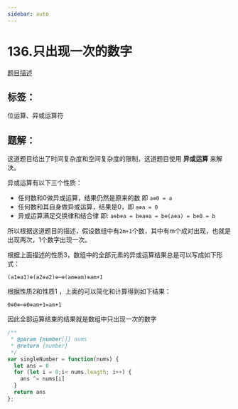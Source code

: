 ```yaml
---
sidebar: auto
---
```


# 136.只出现一次的数字
[题目描述](https://leetcode-cn.com/problems/single-number/)

## 标签：
位运算、异或运算符

## 题解：

这道题目给出了时间复杂度和空间复杂度的限制，这道题目使用 **异或运算** 来解决。

异或运算有以下三个性质：
- 任何数和0做异或运算，结果仍然是原来的数 即 `a⊕0 = a`
- 任何数和其自身做异或运算，结果是0，即 `a⊕a = 0`
- 异或运算满足交换律和结合律 即: `a⊕b⊕a = b⊕a⊕a = b⊕(a⊕a) = b⊕0 = b`

所以根据这道题目的描述，假设数组中有`2m+1`个数，其中有m个成对出现，也就是出现两次，1个数字出现一次。

根据上面描述的性质3，数组中的全部元素的异或运算结果总是可以写成如下形式：

`(a1​⊕a1)⊕(a2⊕a2)⊕⋯⊕(am⊕am)⊕am+1`

根据性质2和性质1 ，上面的可以简化和计算得到如下结果：

`0⊕0⊕⋯⊕0⊕am+1=am+1`

因此全部运算结束的结果就是数组中只出现一次的数字

```js
/**
 * @param {number[]} nums
 * @return {number}
 */
var singleNumber = function(nums) {
  let ans = 0
  for (let i = 0;i< nums.length; i++) {
    ans ^= nums[i]
  }
  return ans
};
```
​

​
